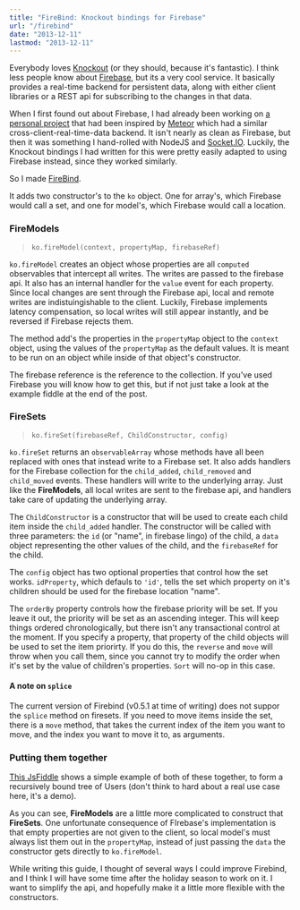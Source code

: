 ```yaml
---
title: "FireBind: Knockout bindings for Firebase"
url: "/firebind"
date: "2013-12-11"
lastmod: "2013-12-11"
---
```


Everybody loves [Knockout](http://knockoutjs.com) (or they should, because it's fantastic). I think less people know about [Firebase](https://www.firebase.com/), but its a very cool service. It basically provides a real-time backend for persistent data, along with either client libraries or a REST api for subscribing to the changes in that data.

When I first found out about Firebase, I had already been working on [a personal project](https://github.com/tyrsius/chaoscrusade) that had been inspired by [Meteor](http://www.meteor.com) which had a similar cross-client-real-time-data backend. It isn't nearly as clean as Firebase, but then it was something I hand-rolled with NodeJS and [Socket.IO](http://socket.io/). Luckily, the Knockout bindings I had written for this were pretty easily adapted to using Firebase instead, since they worked similarly.

So I made [FireBind](https://github.com/tyrsius/FireBind).

It adds two constructor's to the `ko` object. One for array's, which Firebase would call a set, and one for model's, which Firebase would call a location.

### FireModels

> `ko.fireModel(context, propertyMap, firebaseRef)`

`ko.fireModel` creates an object whose properties are all `computed` observables that intercept all writes. The writes are passed to the firebase api. It also has an internal handler for the `value` event for each property. Since local changes are sent through the Firebase api, local and remote writes are indistuingishable to the client. Luckily, Firebase implements latency compensation, so local writes will still appear instantly, and be reversed if Firebase rejects them.

The method add's the properties in the `propertyMap` object to the `context` object, using the values of the `propertyMap` as the default values. It is meant to be run on an object while inside of that object's constructor.

The firebase reference is the reference to the collection. If you've used Firebase you will know how to get this, but if not just take a look at the example fiddle at the end of the post.

### FireSets

> `ko.fireSet(firebaseRef, ChildConstructor, config)`

`ko.fireSet` returns an `observableArray` whose methods have all been replaced with ones that instead write to a Firebase set. It also adds handlers for the Firebase collection for the `child_added`, `child_removed` and `child_moved` events. These handlers will write to the underlying array. Just like the **FireModels**, all local writes are sent to the firebase api, and handlers take care of updating the underlying array.

The `ChildConstructor` is a constructor that will be used to create each child item inside the `child_added` handler. The constructor will be called with three parameters: the `id` (or "name", in firebase lingo) of the child, a `data` object representing the other values of the child, and the `firebaseRef` for the child.

The `config` object has two optional properties that control how the set works. `idProperty`, which defauls to `'id'`, tells the set which property on it's children should be used for the firebase location "name".

The `orderBy` property controls how the firebase priority will be set. If you leave it out, the priority will be set as an ascending integer. This will keep things ordered chronologically, but there isn't any transactional control at the moment. If you specify a property, that property of the child objects will be used to set the item priorirty. If you do this, the `reverse` and `move` will throw when you call them, since you cannot try to modify the order when it's set by the value of children's properties. `Sort` will no-op in this case.

#### A note on `splice`

The current version of Firebind (v0.5.1 at time of writing) does not suppor the `splice` method on firesets. If you need to move items inside the set, there is a `move` method, that takes the current index of the item you want to move, and the index you want to move it to, as arguments.

### Putting them together

[This JsFiddle](http://jsfiddle.net/tyrsius/eaeY5/) shows a simple example of both of these together, to form a recursively bound tree of Users (don't think to hard about a real use case here, it's a demo).

As you can see, **FireModels** are a little more complicated to construct that **FireSets**. One unfortunate consequence of FIrebase's implementation is that empty properties are not given to the client, so local model's must always list them out in the `propertyMap`, instead of just passing the `data` the constructor gets directly to `ko.fireModel`.

While writing this guide, I thought of several ways I could improve Firebind, and I think I will have some time after the holiday season to work on it. I want to simplify the api, and hopefully make it a little more flexible with the constructors.
